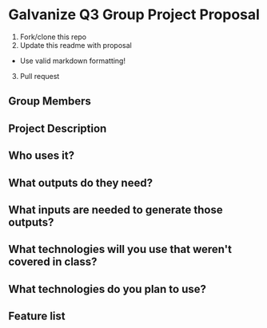 # Galvanize Q3 Group Project Proposal

1. Fork/clone this repo
2. Update this readme with proposal
  * Use valid markdown formatting!
3. Pull request

## Group Members


## Project Description


## Who uses it?


## What outputs do they need?


## What inputs are needed to generate those outputs?


## What technologies will you use that weren't covered in class?


## What technologies do you plan to use?


## Feature list


